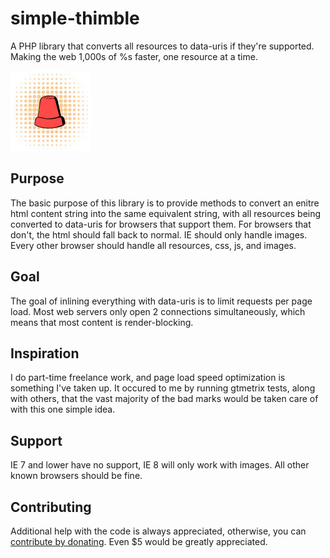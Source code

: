 # simple-thimble
A PHP library that converts all resources to data-uris if they're supported. Making the web 1,000s of %s faster, one resource at a time.

![Simple Thimble](https://github.com/aadel112/WP-Simple-Thimble/blob/master/assets/icon-128x128.png)

## Purpose
The basic purpose of this library is to provide methods to convert an enitre html content string into the same equivalent string, with all resources being converted to data-uris for browsers that support them. For browsers that don't, the html should fall back to normal. IE should only handle images. Every other browser should handle all resources, css, js, and images.

## Goal
The goal of inlining everything with data-uris is to limit requests per page load. Most web servers only open 2 connections simultaneously, which means that most content is render-blocking.

## Inspiration
I do part-time freelance work, and page load speed optimization is something I've taken up. It occured to me by running gtmetrix tests, along with others, that the vast majority of the bad marks would be taken care of with this one simple idea.

## Support
IE 7 and lower have no support, IE 8 will only work with images. All other known browsers should be fine.

## Contributing
Additional help with the code is always appreciated, otherwise, you can [contribute by donating](https://www.paypal.me/aadel112/5). Even $5 would be greatly appreciated. 
